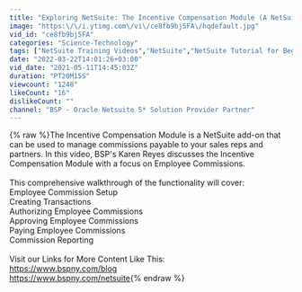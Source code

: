 ```yaml
---
title: "Exploring NetSuite: The Incentive Compensation Module (A NetSuite Tutorial)"
image: "https:\/\/i.ytimg.com\/vi\/ce8fb9bj5FA\/hqdefault.jpg"
vid_id: "ce8fb9bj5FA"
categories: "Science-Technology"
tags: ["NetSuite Training Videos","NetSuite","NetSuite Tutorial for Beginners"]
date: "2022-03-22T14:01:26+03:00"
vid_date: "2021-05-11T14:45:03Z"
duration: "PT20M15S"
viewcount: "1248"
likeCount: "16"
dislikeCount: ""
channel: "BSP - Oracle Netsuite 5* Solution Provider Partner"
---
```

{% raw %}The Incentive Compensation Module is a NetSuite add-on that can be used to manage commissions payable to your sales reps and partners. In this video, BSP's Karen Reyes discusses the Incentive Compensation Module with a focus on Employee Commissions.<br /><br />This comprehensive walkthrough of the functionality will cover:<br />Employee Commission Setup<br />Creating Transactions<br />Authorizing Employee Commissions<br />Approving Employee Commissions<br />Paying Employee Commissions<br />Commission Reporting<br /><br />Visit our Links for More Content Like This:<br /><a rel="nofollow" target="blank" href="https://www.bspny.com/blog​">https://www.bspny.com/blog​</a><br /><a rel="nofollow" target="blank" href="https://www.bspny.com/netsuite">https://www.bspny.com/netsuite</a>{% endraw %}
